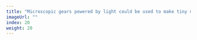 ```yaml
---
title: "Microscopic gears powered by light could be used to make tiny machines"
imageUrl: ""
index: 20
weight: 20
---
```

